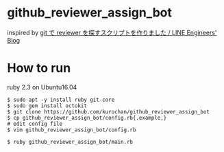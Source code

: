 github_reviewer_assign_bot
========

inspired by [git で reviewer を探すスクリプトを作りました / LINE Engineers' Blog](http://developers.linecorp.com/blog/ja/?p=3832)

# How to run
ruby 2.3 on Ubuntu16.04 

```
$ sudo apt -y install ruby git-core
$ sudo gem install octokit
$ git clone https://github.com/kurochan/github_reviewer_assign_bot
$ cp github_reviewer_assign_bot/config.rb{.example,}
# edit config file
$ vim github_reviewer_assign_bot/config.rb

$ ruby github_reviewer_assign_bot/main.rb
```
